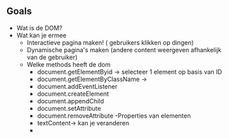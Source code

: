 ## Goals

- Wat is de DOM?
- Wat kan je ermee
    - Interactieve pagina maken! ( gebruikers klikken op dingen)
    - Dynamische pagina's maken  (andere content weergeven afhankelijk van de gebruiker)
    - Welke methods heeft de dom
        - document.getElementByid  -> selecteer 1 element op basis van ID
        - document.getElementByClassName ->
        - document.addEventListener
        - document.createElement
        - document.appendChild
        - document.setAttribute
        - document.removeAttribute
    -Properties van elementen
        - textContent-> kan je veranderen
        - 
